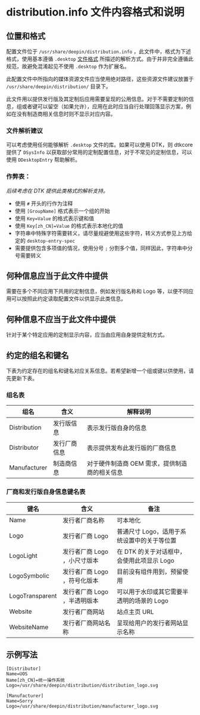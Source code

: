# distribution.info 文件内容格式和说明

## 位置和格式

配置文件位于 `/usr/share/deepin/distribution.info` ，此文件中，格式为下述格式，使用基本遵循 `.desktop` [文件格式](https://specifications.freedesktop.org/desktop-entry-spec/latest/) 所描述的解析方式。由于并非完全遵循此规范，故避免混淆起见不使用 `.desktop` 作为扩展名。

此配置文件中所指向的媒体资源文件应当使用绝对路径，这些资源文件建议放置于 `/usr/share/deepin/distribution/` 目录下。

此文件用以提供发行版及其定制后应用需要呈现的公用信息。对于不需要定制的信息，组或者键可以留空（如果允许），应用在此时应当自行处理回落显示方案，例如在没有制造商相关信息时则不显示对应内容。

### 文件解析建议

可以考虑使用任何能够解析 `.desktop` 文件的库。如果可以使用 DTK，则 dtkcore 提供了 `DSysInfo` 以获取部分常用的定制配置信息，对于不常见的定制信息，可以使用 `DDesktopEntry` 帮助解析。

### 作弊表：

*后续考虑在 DTK 提供此类格式的解析支持。*

 - 使用 `#` 开头的行作为注释
 - 使用 `[GroupName]` 格式表示一个组的开始
 - 使用 `Key=Value` 的格式表示键和值
 - 使用 `Key[zh_CN]=Value` 的格式表示本地化的值
 - 字符串中特殊字符需要转义，请尽量规避使用这些字符，转义方式参见上方给定的 `desktop-entry-spec` 
 - 需要提供包含多项值的情况，使用分号 `;` 分割多个值，同样因此，字符串中分号需要转义

## 何种信息应当于此文件中提供

需要在多个不同应用下共用的定制信息，例如发行版名称和 Logo 等，以便不同应用可以按照此约定读取配置文件以供显示此类信息。

## 何种信息不应当于此文件中提供

针对于某个特定应用的定制显示内容，应当由应用自身提供定制方式。

## 约定的组名和键名

下表为约定存在的组名和键名对应关系信息。若希望新增一个组或键以供使用，请先更新下表。

### 组名表

组名 | 含义 | 解释说明
----|----|----
Distribution | 发行版信息 | 表示发行版自身的信息
Distributor | 发行厂商信息 | 表示提供发布此发行版的厂商信息
Manufacturer | 制造商信息 | 对于硬件制造商 OEM 需求，提供制造商的相关信息

### 厂商和发行版自身信息键名表

键名 | 含义 | 备注
----|----|----
Name | 发行者厂商名称 | 可本地化
Logo | 发行者厂商 Logo | 普通尺寸 Logo，适用于系统设置中的关于等位置
LogoLight | 发行者厂商 Logo ，小尺寸版本 | 在 DTK 的关于对话框中，会使用此项显示 Logo
LogoSymbolic | 发行者厂商 Logo ，符号化版本 | 目前没有组件用到，预留使用
LogoTransparent | 发行者厂商 Logo ，半透明版本 | 可以用于水印或其它需要半透明的场景的 Logo
Website | 发行者厂商网站 | 站点主页 URL
WebsiteName | 发行者厂商网站名称 | 呈现给用户的发行者网站显示名称

## 示例写法

```
[Distributor]
Name=UOS
Name[zh_CN]=统一操作系统
Logo=/usr/share/deepin/distribution/distribution_logo.svg

[Manufacturer]
Name=Sorry
Logo=/usr/share/deepin/distribution/manufacturer_logo.svg
```

